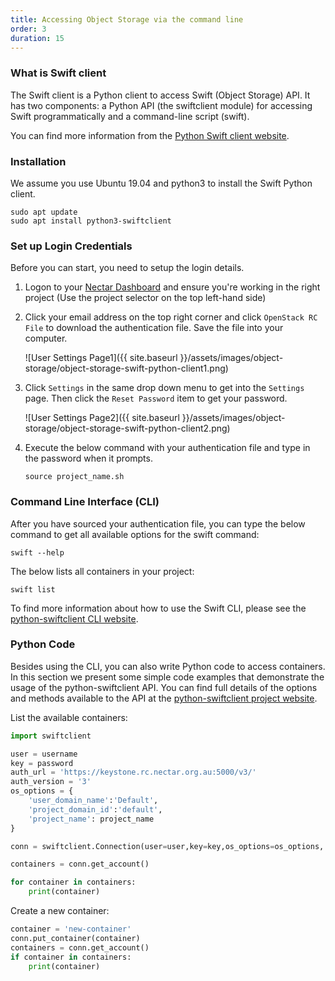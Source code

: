 ```yaml
---
title: Accessing Object Storage via the command line
order: 3
duration: 15
---
```


### What is Swift client

The Swift client is a Python client to access Swift (Object Storage) API. It has two components: a Python API (the swiftclient module) for accessing Swift programmatically and a command-line script (swift).

You can find more information from the [Python Swift client website](https://opendev.org/openstack/python-swiftclient).

### Installation

We assume you use Ubuntu 19.04 and python3 to install the Swift Python client.

```
sudo apt update
sudo apt install python3-swiftclient
```

### Set up Login Credentials

Before you can start, you need to setup the login details.

1. Logon to your [Nectar Dashboard](https://dashboard.rc.nectar.org.au) and ensure you're working in the right project (Use the project selector on the top left-hand side)
2. Click your email address on the top right corner and click `OpenStack RC File` to download the authentication file. Save the file into your computer.

    ![User Settings Page1]({{ site.baseurl }}/assets/images/object-storage/object-storage-swift-python-client1.png)

3. Click `Settings` in the same drop down menu to get into the `Settings` page. Then click the `Reset Password` item to get your password.

    ![User Settings Page2]({{ site.baseurl }}/assets/images/object-storage/object-storage-swift-python-client2.png)


4. Execute the below command with your authentication file and type in the password when it prompts.

    ```
    source project_name.sh
    ```

### Command Line Interface (CLI)

After you have sourced your authentication file, you can type the below command to get all available options for the swift command:

```
swift --help
```

The below lists all containers in your project:

```
swift list
```

To find more information about how to use the Swift CLI, please see the [python-swiftclient CLI website](https://docs.openstack.org/python-swiftclient/latest/cli/index.html).

### Python Code
Besides using the CLI, you can also write Python code to access containers. In this section we present some simple code examples that demonstrate the usage of the python-swiftclient API. You can find full details of the options and methods available to the API at the [python-swiftclient project website](https://docs.openstack.org/python-swiftclient/latest/introduction.html).

List the available containers:

```python
import swiftclient

user = username
key = password
auth_url = 'https://keystone.rc.nectar.org.au:5000/v3/'
auth_version = '3'
os_options = {
    'user_domain_name':'Default',
    'project_domain_id':'default',
    'project_name': project_name
}

conn = swiftclient.Connection(user=user,key=key,os_options=os_options, auth_version=auth_version,authurl=auth_url)

containers = conn.get_account()

for container in containers:
    print(container)
```

Create a new container:
```python
container = 'new-container'
conn.put_container(container)
containers = conn.get_account()
if container in containers:
    print(container)
```
